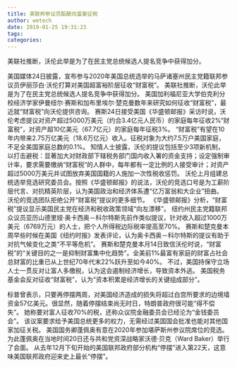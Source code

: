 ```yaml
---
title: 美联邦参议员酝酿向富豪征税
author: wetech
date: 2019-01-25 19:31:23
tags: 
categories: 
---
```

美联社推断，沃伦此举是为了在民主党总统候选人提名竞争中获得加分。
<!-- more -->
美国媒体24日披露，宣布参与2020年美国总统选举的马萨诸塞州民主党籍联邦参议员伊丽莎白·沃伦打算对美国超富裕阶层征收“财富税”。
美联社推断，沃伦此举是为了在民主党总统候选人提名竞争中获得加分。
美国加利福尼亚大学伯克利分校经济学家伊曼纽尔·赛斯和加布里埃尔·楚克曼数年来研究如何征收“财富税”，最近就“财富税”向沃伦提供咨询。
赛斯24日接受美国《华盛顿邮报》采访时说，沃伦考虑提议对资产超过5000万美元（约合3.4亿元人民币）的家庭每年征收2%“财富税”，对资产超10亿美元（67.7亿元）的家庭每年征税3%。
“财富税”有望在10年内带来2.75万亿美元（18.6万亿元）收入。征税对象为大约7.5万户美国家庭，不足全美国家庭总数的0.1%。
知情人士披露，沃伦的提议包括至少3项新机制，以打击避税：显著加大对财政部下辖税务部门国内收入署的资金支持；设定强制审计率，要求需要缴纳“财富税”的人群中，每年都有一定比例的人接受审计；对资产超过5000万美元并试图放弃美国国籍的人施加一次性税收惩罚。
沃伦上月组建总统选举竞选研究委员会。按照《华盛顿邮报》的说法，沃伦的竞选口号是为工薪阶层代言、对抗精英阶层，认为美国政治和经济体系遭“亿万富翁和大企业”扭曲。
沃伦的竞选团队拒绝公开“财富税”提议的更多细节。
《华盛顿邮报》分析，“财富税”提议显示美国民主党在经济和税收政策领域“向左漂移”。
纽约州民主党籍联邦众议员亚历山德里娅·奥卡西奥－科尔特斯先前作类似提议，针对收入超过1000万美元（6769万元）的人士，把个人所得税边际税率提高至70%。
赛斯和楚克曼本周早些时候在美国《纽约时报》发表评论，认为奥卡西奥－科尔特斯的提议有助于对抗气候变化之类“不平等危机”。
赛斯和楚克曼本月14日致信沃伦时说，“财富税”的“关键目的之一是抑制财富集中化趋势”。全美前1%最富有家庭的财富占社会总财富的比重已从上世纪70年代末22%跃升至如今40%。
不过，美国持保守立场人士一贯反对让富人多缴税，认为这会遏制经济增长，导致资本外逃。
美国税务基金会反对征收“财富税”，认为“资本积累是经济增长的关键组成部分”。
 
 
标普曾表示，只要再停摆两周，对美国经济造成的损失将超过白宫所要求的边境墙资金57亿美元。很显然，随着停摆结束尚无时日，特朗普政府很可能“得不偿失”。
她称要对富人征收70%的税，还称众议院金融委员会已经沦为“金钱委员会”。
该议案要求给予美国总统更多的权力，无需经过美国国会批准也能对其他国家加征关税。
美国国务卿蓬佩奥有意在2020年参加堪萨斯州参议院席位的竞选。为此蓬佩奥在当地时间20日还与共和党资深战略家沃德·贝克（Ward Baker）举行了会面。
从去年12月下旬开始的美国联邦政府部分机构“停摆”进入第22天，这意味美国联邦政府迎来史上最长“停摆”。

